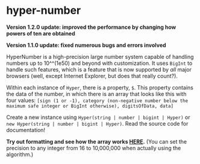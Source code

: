 # hyper-number
**Version 1.2.0 update: improved the performance by changing how powers of ten are obtained**

**Version 1.1.0 update: fixed numerous bugs and errors involved**

HyperNumber is a high-precision large number system capable of handling numbers up to 10^^(1e50) and beyond with customization. It uses `BigInt` to handle such features, which is a feature that is now supported by *all* major browsers (well, except Internet Explorer, but does that really count?).

Within each instance of `Hyper`, there is a property, `$`. This property contains the data of the number, in which there is an array that looks like this with four values: `[sign (1 or -1), category (non-negative number below the maximum safe integer or BigInt otherwise), digitsOfData, data]`

Create a new instance using `Hyper(string | number | bigint | Hyper)` or `new Hyper(string | number | bigint | Hyper)`. Read the source code for documentation!

**Try out formatting and see how the array works [HERE](https://plasma4.github.io/hyper-number/).** (You can set the precision to any integer from 16 to 10,000,000 when actually using the algorithm.)